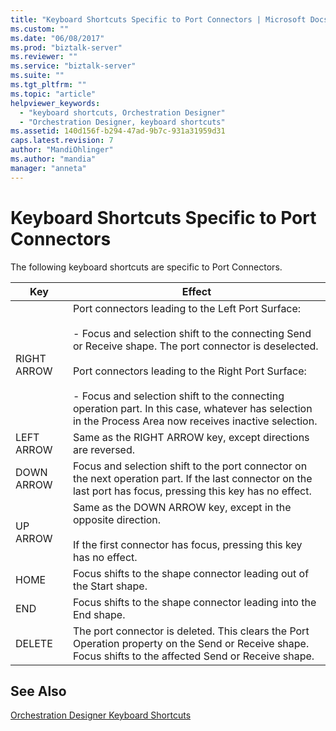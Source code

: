 ```yaml
---
title: "Keyboard Shortcuts Specific to Port Connectors | Microsoft Docs"
ms.custom: ""
ms.date: "06/08/2017"
ms.prod: "biztalk-server"
ms.reviewer: ""
ms.service: "biztalk-server"
ms.suite: ""
ms.tgt_pltfrm: ""
ms.topic: "article"
helpviewer_keywords: 
  - "keyboard shortcuts, Orchestration Designer"
  - "Orchestration Designer, keyboard shortcuts"
ms.assetid: 140d156f-b294-47ad-9b7c-931a31959d31
caps.latest.revision: 7
author: "MandiOhlinger"
ms.author: "mandia"
manager: "anneta"
---
```

# Keyboard Shortcuts Specific to Port Connectors
The following keyboard shortcuts are specific to Port Connectors.  
  
|Key|Effect|  
|---------|------------|  
|RIGHT ARROW|Port connectors leading to the Left Port Surface:<br /><br /> -   Focus and selection shift to the connecting Send or Receive shape. The port connector is deselected.<br /><br /> Port connectors leading to the Right Port Surface:<br /><br /> -   Focus and selection shift to the connecting operation part. In this case, whatever has selection in the Process Area now receives inactive selection.|  
|LEFT ARROW|Same as the RIGHT ARROW key, except directions are reversed.|  
|DOWN ARROW|Focus and selection shift to the port connector on the next operation part. If the last connector on the last port has focus, pressing this key has no effect.|  
|UP ARROW|Same as the DOWN ARROW key, except in the opposite direction.<br /><br /> If the first connector has focus, pressing this key has no effect.|  
|HOME|Focus shifts to the shape connector leading out of the Start shape.|  
|END|Focus shifts to the shape connector leading into the End shape.|  
|DELETE|The port connector is deleted. This clears the Port Operation property on the Send or Receive shape. Focus shifts to the affected Send or Receive shape.|  
  
## See Also  
 [Orchestration Designer Keyboard Shortcuts](../core/orchestration-designer-keyboard-shortcuts.md)